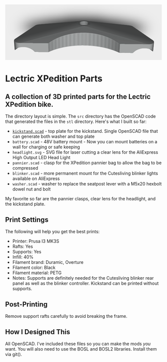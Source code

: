 ![](./docs/kickstand.png)
# Lectric XPedition Parts

## A collection of 3D printed parts for the Lectric XPedition bike.  

The directory layout is simple.  The <code>src</code> directory has the OpenSCAD code that generated the files in the <code>stl</code> directory.  Here's what I built so far:

  * [<code>kickstand.scad</code>](https://github.com/fpgirard/xpedition/blob/main/stl/kickstand.stl) - top plate for the kickstand.  Single OpenSCAD file that can generate both washer and top plate
  * <code>battery.scad</code> - 48V battery mount - Now you can mount batteries on a wall for charging or safe keeping
  * <code>headlight.svg</code> - SVG file for laser cutting a clear lens for the AliExpress High Output LED Head Light
  * <code>pannier.scad</code> - clasp for the XPedition pannier bag to allow the bag to be compressed
  * <code>blinker.scad</code> - more permanent mount for the Cutesliving blinker lights available on AliExpress
  * <code>washer.scad</code> - washer to replace the seatpost lever with a M5x20 hexbolt dowel nut and bolt

My favorite so far are the pannier clasps, clear lens for the headlight, and the kickstand plate.  

## Print Settings

The following will help you get the best prints:

  * Printer: Prusa I3 MK3S
  * Rafts: Yes
  * Supports: Yes
  * Infill: 40%
  * Filament brand: Duramic, Overture
  * Filament color: Black
  * Filament material: PETG
  * Notes: Supports are definitely needed for the Cutesliving blinker rear panel as well as the blinker controller.  Kickstand can be printed without supports.

## Post-Printing
Remove support rafts carefully to avoid breaking the frame.

## How I Designed This
All OpenSCAD. I've included these files so you can make the mods _you_ want.  You will also need to use the BOSL and BOSL2 libraries.  Install them via git().


